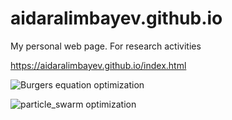 # aidaralimbayev.github.io

My personal web page. For research activities

https://aidaralimbayev.github.io/index.html


![Burgers equation optimization](images/burgers.gif)

![particle_swarm optimization](images/PSO.gif)